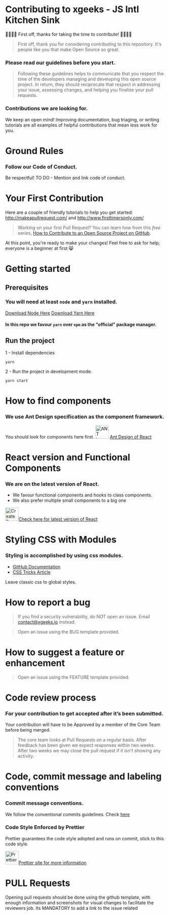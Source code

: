 
# Contributing to xgeeks - JS Intl Kitchen Sink

🎉🚀🙌🏻 First off, thanks for taking the time to contribute! 🙌🏻🚀🎉

> First off, thank you for considering contributing to this repository. It's people like you that make Open Source so great.

### Please read our guidelines before you start.

> Following these guidelines helps to communicate that you respect the time of the developers managing and developing this open source project. In return, they should reciprocate that respect in addressing your issue, assessing changes, and helping you finalize your pull requests.

### Contributions we are looking for.

We keep an open mind! Improving documentation, bug triaging, or writing tutorials are all examples of helpful contributions that mean less work for you.

# Ground Rules

### Follow our Code of Conduct.

Be respectful!
TO DO - Mention and link code of conduct.

# Your First Contribution

Here are a couple of friendly tutorials to help you get started: http://makeapullrequest.com/ and http://www.firsttimersonly.com/

> Working on your first Pull Request? You can learn how from this _free_ series, [How to Contribute to an Open Source Project on GitHub](https://egghead.io/series/how-to-contribute-to-an-open-source-project-on-github).

At this point, you're ready to make your changes! Feel free to ask for help; everyone is a beginner at first :smile_cat:

# Getting started

## Prerequisites

### You will need at least `node` and `yarn` installed.
[Download Node Here](https://nodejs.org/en/download/ "Download Node Here")
[Download Yarn Here](https://yarnpkg.com/lang/en/docs/install/ "Download Yarn Here")

#### In this repo we favour `yarn` over `npm` as the "official" package manager.

## Run the project

1 - Install dependencies

```
yarn
```

2 - Run the project in development mode.

```
yarn start
```
# How to find components
### We use Ant Design specification as the component framework.  
You should look for components here first.
<img alt="ANT logo" height="42" width="42" src="https://gw.alipayobjects.com/zos/rmsportal/KDpgvguMpGfqaHPjicRK.svg"> [Ant Design of React](https://ant.design/docs/react/introduce "Ant Design of React")

# React version and Functional Components
### We are on the latest version of React. 
- We favour functional components and hooks to class components.
- We also prefer multiple small components to a big one

<img height="42" width="42" src="https://scontent-lga3-1.xx.fbcdn.net/v/t39.2365-6/47741899_384696645621340_8669254718037426176_n.svg?_nc_cat=102&amp;_nc_oc=AQn0zdkMLvWX5B5CFpCGYpAyZ1LgL9Sv_5W-mxn1ZIR9tLRFmt0XYVzDnhpmYGWzw40&amp;_nc_ht=scontent-lga3-1.xx&amp;oh=50efeea1903c1abe28b4007ac8f714d7&amp;oe=5E34E52C" alt="Create React App logo">[Check here for latest version of React](https://reactjs.org/versions "Check here for latest version of React")

# Styling CSS with Modules

### Styling is accomplished by using css modules.

- [GitHub Documentation](https://github.com/css-modules/css-modules "More Info!")
- [CSS Tricks Article](https://css-tricks.com/css-modules-part-1-need/ "CSS Tricks Article")

Leave classic css to global styles.

# How to report a bug

> If you find a security vulnerability, do NOT open an issue. Email contact@xgeeks.io instead.

> Open an issue using the BUG template provided.

# How to suggest a feature or enhancement

> Open an issue using the FEATURE template provided.

# Code review process

### For your contribution to get accepted after it’s been submitted.

Your contribution will have to be Approved by a member of the Core Team before being merged.

> The core team looks at Pull Requests on a regular basis.
> After feedback has been given we expect responses within two weeks. After two weeks we may close the pull request if it isn't showing any activity.

# Code, commit message and labeling conventions

### Commit message conventions.

We follow the conventional commits guidelines. Check [here](https://www.conventionalcommits.org/en/v1.0.0/)

### Code Style Enforced by Prettier
Prettier guarantees the code style adopted and runs on commit, stick to this code style.

<img height="42" width="42" src="https://prettier.io/icon.png" alt="Prettier">[Prettier site for more information](https://prettier.io/ "Prettier site for more information")

# PULL Requests

Opening pull requests should be done using the github template, with enough information and screenshots for visual changes to facilitate the reviewers job. Its MANDATORY to add a link to the issue related